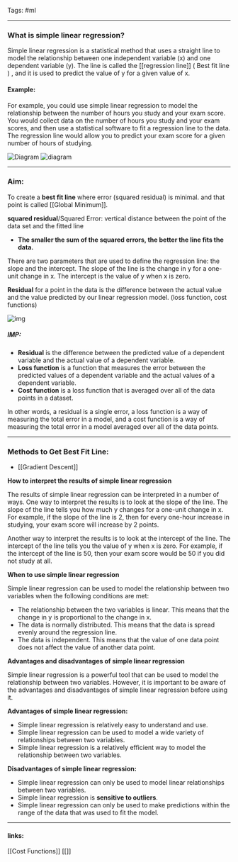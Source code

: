 
Tags: #ml 

------------------------------------------
### What is simple linear regression?

Simple linear regression is a statistical method that uses a straight line to model the relationship between one independent variable (x) and one dependent variable (y). The line is called the [[regression line]] ( Best fit line ) , and it is used to predict the value of y for a given value of x.

#### Example:
For example, you could use simple linear regression to model the relationship between the number of hours you study and your exam score. You would collect data on the number of hours you study and your exam scores, and then use a statistical software to fit a regression line to the data. The regression line would allow you to predict your exam score for a given number of hours of studying.

![Diagram](https://editor.analyticsvidhya.com/uploads/375512.jpg)
![diagram](https://miro.medium.com/v2/resize:fit:960/1*jt-pyQQ7bgL2lyganse0nQ.png)

---

### Aim:

To create a **best fit line** where error (squared residual) is minimal. and that point is called [[Global Minimum]]. 

**squared residual**/Squared Error: vertical distance between the point of the data set and the fitted line

* **The smaller the sum of the squared errors, the better the line fits the data.**

There are two parameters that are used to define the regression line: the slope and the intercept. The slope of the line is the change in y for a one-unit change in x. The intercept is the value of y when x is zero.

**Residual** for a point in the data is the difference between the actual value and the value predicted by our linear regression model. (loss function, cost functions)

![img](https://cdn.analyticsvidhya.com/wp-content/uploads/2020/07/residual.png)

##### IMP:
-   **Residual** is the difference between the predicted value of a dependent variable and the actual value of a dependent variable.
-   **Loss function** is a function that measures the error between the predicted values of a dependent variable and the actual values of a dependent variable.
-   **Cost function** is a loss function that is averaged over all of the data points in a dataset.

In other words, a residual is a single error, a loss function is a way of measuring the total error in a model, and a cost function is a way of measuring the total error in a model averaged over all of the data points.

---
### Methods to Get Best Fit Line:
* [[Gradient Descent]]

**How to interpret the results of simple linear regression**

The results of simple linear regression can be interpreted in a number of ways. One way to interpret the results is to look at the slope of the line. The slope of the line tells you how much y changes for a one-unit change in x. For example, if the slope of the line is 2, then for every one-hour increase in studying, your exam score will increase by 2 points.

Another way to interpret the results is to look at the intercept of the line. The intercept of the line tells you the value of y when x is zero. For example, if the intercept of the line is 50, then your exam score would be 50 if you did not study at all.

**When to use simple linear regression**

Simple linear regression can be used to model the relationship between two variables when the following conditions are met:

-   The relationship between the two variables is linear. This means that the change in y is proportional to the change in x.
-   The data is normally distributed. This means that the data is spread evenly around the regression line.
-   The data is independent. This means that the value of one data point does not affect the value of another data point.

**Advantages and disadvantages of simple linear regression**

Simple linear regression is a powerful tool that can be used to model the relationship between two variables. However, it is important to be aware of the advantages and disadvantages of simple linear regression before using it.

**Advantages of simple linear regression:**

-   Simple linear regression is relatively easy to understand and use.
-   Simple linear regression can be used to model a wide variety of relationships between two variables.
-   Simple linear regression is a relatively efficient way to model the relationship between two variables.

**Disadvantages of simple linear regression:**

-   Simple linear regression can only be used to model linear relationships between two variables.
-   Simple linear regression is **sensitive to outliers**.
-   Simple linear regression can only be used to make predictions within the range of the data that was used to fit the model.

---------------------
#### links:
[[Cost Functions]]
[[]]